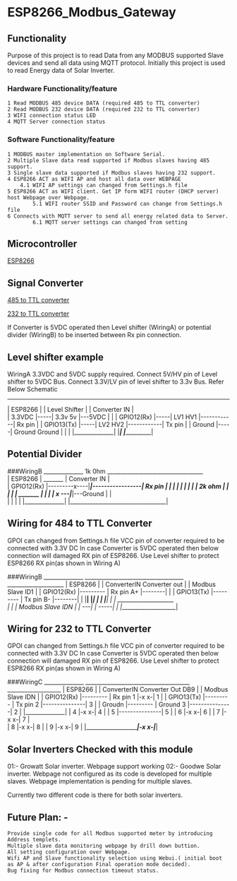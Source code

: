 # ESP8266_Modbus_Gateway
## Functionality
Purpose of this project is to read Data from any MODBUS supported Slave devices and send all data using MQTT protocol.
Initially this project is used to read Energy data of Solar Inverter.
### Hardware Functionality/feature
    1 Read MODBUS 485 device DATA (required 485 to TTL converter)
    2 Read MODBUS 232 device DATA (required 232 to TTL converter)
    3 WIFI connection status LED
    4 MQTT Server connection status

### Software Functionality/feature
    1 MODBUS master implementation on Software Serial.
    2 Multiple Slave data read supported if Modbus slaves having 485 support.
    3 Single slave data supported if Modbus slaves having 232 support.
    4 ESP8266 ACT as WIFI AP and host all data over WEBPAGE
        4.1 WIFI AP settings can changed from Settings.h file
    5 ESP8266 ACT as WIFI client. Get IP form WIFI router (DHCP server) host Webpage over Webpage.
            5.1 WIFI router SSID and Password can change from Settings.h file
    6 Connects with MQTT server to send all energy related data to Server.
            6.1 MQTT server settings can changed from setting


## Microcontroller
   [ESP8266](https://robu.in/product/latest-esp-12f-esp8266-wifi-module-ap-station-remote-serial-wireless-iot-board/?gclid=CjwKCAiAkJKCBhAyEiwAKQBCkpUjV3BJXH3z_B8n-wsWe8fHrG7M4icrK1cMzKCAamV55D67_iHGvxoCxpwQAvD_BwE)
    
## Signal Converter
   
   [485 to TTL converter](https://www.electronicscomp.com/max485-ttl-to-rs485-converter-module?gclid=CjwKCAiAkJKCBhAyEiwAKQBCkoxbn-8rlNY114U2x71h_flPPNCf_5Ni4GM02lLAEJ38-YPnXbK6nhoCUAcQAvD_BwE)
   
   [232 to TTL converter](https://robu.in/product/rs232-ttl-serial-interface-module/?gclid=CjwKCAiAkJKCBhAyEiwAKQBCkgIN-yrhdd6_wyIXP5qCthopTfJAA-sbHb9fbLRpuPTNscY9_d2LrRoCVokQAvD_BwE)

        
If Converter is 5VDC operated then Level shifter (WiringA) or potential divider (WiringB) to be inserted between Rx pin connection.

## Level shifter example
WiringA
    3.3VDC and 5VDC supply required.
    Connect 5V/HV pin of Level shifter to 5VDC Bus.
    Connect 3.3V/LV pin of level shifter to 3.3v Bus.
    Refer Below Schematic
 ______________       __________________               ____________________________        
|  ESP8266     |     |  Level Shifter    |            |  Converter IN              |        
|  3.3VDC      |-----| 3.3v          5v  |---5VDC     |                            |
|  GPIO12(Rx)  |-----| LV1           HV1 |------------|    Rx pin                  |
|  GPIO13(Tx)  |-----| LV2           HV2 |------------|    Tx pin                  |
|  Ground      |-----| Ground     Ground |            |                            |
|______________|     |___________________|            |____________________________| 


## Potential Divider
###WiringB
             ______________                    1k 0hm                __________________________________        
            |  ESP8266     |               _______                  |          Converter IN            |      
            |  GPIO12(Rx)  |---------x----|_______|-----------------|    Rx pin                        |
            |              |         |                              |                                  |
            |              |         |      2k ohm                  |                                  |
            |              |         |     _______                  |                                  |
            |              |         x ---|_______|---Ground        |                                  |               
            |              |                                        |                                  |
            |______________|                                        |__________________________________|  


## Wiring for 484 to TTL Converter
GPOI can changed from Settings.h file
VCC pin of converter required to be connected with 3.3V DC
In case Converter is 5VDC operated then below connection will damaged RX pin of ESP8266.
Use Level shifter to protect ESP8266 RX pin(as shown in Wiring A)

###WiringB
         ______________            ___________________________________          ____________________ 
        |  ESP8266     |          |  ConverterIN     Converter out    |        | Modbus Slave ID1   |
        |  GPIO12(Rx)  |--------- |    Rx pin              A+         |--------|                    |
        |  GPIO13(Tx)  |--------- |    Tx pin              B-         |--------|                    |
        |______________|          |___________________________________|   | |  |____________________|
                                                                          | |    ____________________     
                                                                          | |  | Modbus Slave IDN   |
                                                                          | ---|                    |
                                                                          -----|                    |
                                                                               |____________________|

## Wiring for 232 to TTL Converter
GPOI can changed from Settings.h file
VCC pin of converter required to be connected with 3.3V DC
In case Converter is 5VDC operated then below connection will damaged RX pin of ESP8266.
Use Level shifter to protect ESP8266 RX pin(as shown in Wiring A)

###WiringC
             ______________            _____________________________________                 ___________________ 
            |  ESP8266     |          |  ConverterIN     Converter Out DB9  |               | Modbus Slave IDN  |
            |  GPIO12(Rx)  |--------- |    Rx pin           1               |-x           x-|         1         |
            |  GPIO13(Tx)  |--------- |    Tx pin           2               |---------------|         3         |
            |  Groudn      |--------- |    Ground           3               |---------------|         2         |
            |______________|          |                     4               |-x           x-|         4         |
                                      |                     5               |---------------|         5         |
                                      |                     6               |-x           x-|         6         |
                                      |                     7               |-x           x-|         7         |                
                                      |                     8               |-x           x-|         8         |
                                      |                     9               |-x           x-|         9         |
                                      |_____________________________________|-x           x-|___________________|

                          
## Solar Inverters Checked with this module
01:- Growatt Solar inverter.
        Webpage support working
02:- Goodwe Solar inverter.
        Webpage not configured as its code is developed for multiple slaves. Webpage implementation is pending for multiple slaves.

Currently two different code is there for both solar inverters.
## Future Plan: - 
    Provide single code for all Modbus supported meter by introducing Address templets.
    Multiple slave data monitoring webpage by drill down buttion.
    All setting configuration over Webpage.
    Wifi AP and Slave functionality selection using Webui.( initial boot as AP & after configuration Final operation mode decided).
    Bug fixing for Modbus connection timeout status.



